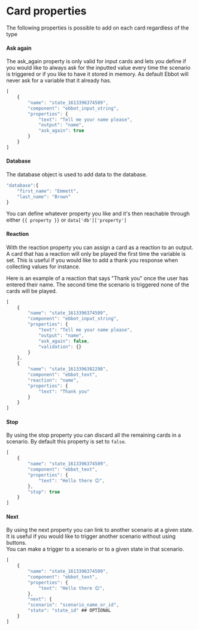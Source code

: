 # Card properties

The following properties is possible to add on each card regardless of the type

#### Ask again

The ask\_again property is only valid for input cards and lets you define if you would like to always ask for the inputted value every time the scenario is triggered or if you like to have it stored in memory. As default Ebbot will never ask for a variable that it already has.

```javascript
[
	{
		"name": "state_1613396374509",
		"component": "ebbot_input_string",
		"properties": {
			"text": "Tell me your name please",
			"output": "name",
			"ask_again": true
		}
	}
]
```

#### Database

The database object is used to add data to the database.&#x20;

```javascript
"database":{ 
    "first_name": "Emmett",
    "last_name": "Brown"
}
```

You can define whatever property you like and it's then reachable through either `{{ property }}` or `data['db']['property']`

#### Reaction

With the reaction property you can assign a card as a reaction to an output. A card that has a reaction will only be played the first time the variable is set. This is useful if you would like to add a thank you response when collecting values for instance.&#x20;

Here is an example of a reaction that says "Thank you" once the user has entered their name. The second time the scenario is triggered none of the cards will be played.&#x20;

```javascript
[
	{
		"name": "state_1613396374509",
		"component": "ebbot_input_string",
		"properties": {
			"text": "Tell me your name please",
			"output": "name",
			"ask_again": false,
			"validation": {}
		}
	},
	{
		"name": "state_1613396382298",
		"component": "ebbot_text",
		"reaction": "name",
		"properties": {
			"text": "Thank you"
		}
	}
]
```

#### Stop

By using the stop property you can discard all the remaining cards in a scenario. By default this property is set to `false`.

```javascript
[
	{
		"name": "state_1613396374509",
		"component": "ebbot_text",
		"properties": {
			"text": "Hello there 😊",
		},
		"stop": true
	}
]
```

#### Next

By using the next property you can link to another scenario at a given state. It is useful if you would like to trigger another scenario without using buttons.\
You can make a trigger to a scenario or to a given state in that scenario.

```javascript
[
	{
		"name": "state_1613396374509",
		"component": "ebbot_text",
		"properties": {
			"text": "Hello there 😊",
		},
		"next": {
		"scenario": "scenario_name_or_id",
		"state": "state_id" ## OPTIONAL
	}
]
```

